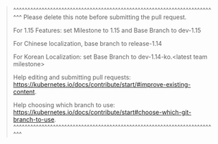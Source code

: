 >^^^^^^^^^^^^^^^^^^^^^^^^^^^^^^^^^^^^^^^^^^^^^^^^^^^^^^^^^^^^^^^^^^^^^^^^^
> Please delete this note before submitting the pull request.
>
> For 1.15 Features: set Milestone to 1.15 and Base Branch to dev-1.15
> 
> For Chinese localization, base branch to release-1.14
>
> For Korean Localization: set Base Branch to dev-1.14-ko.\<latest team milestone>
>
> Help editing and submitting pull requests:
> https://kubernetes.io/docs/contribute/start/#improve-existing-content.
>
> Help choosing which branch to use:
> https://kubernetes.io/docs/contribute/start#choose-which-git-branch-to-use.
>^^^^^^^^^^^^^^^^^^^^^^^^^^^^^^^^^^^^^^^^^^^^^^^^^^^^^^^^^^^^^^^^^^^^^^^^^
>
